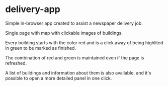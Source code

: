 # delivery-app

Simple in-browser app created to assist a newspaper delivery job.

Single page with map with clickable images of buildings. 

Every building starts with the color red and is a click away of being highlited in green to be marked as finished.

The combination of red and green is maintained even if the page is refreshed.

A list of buildings and information about them is also available, and it's possible to open a more detailed panel in one click.

